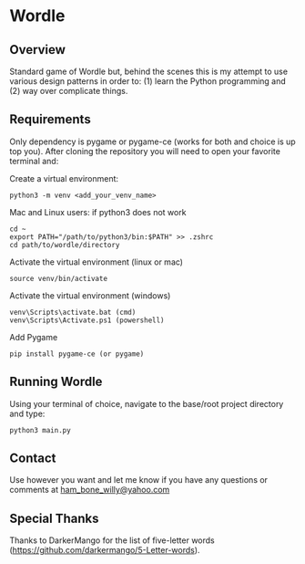 # Wordle

## Overview
Standard game of Wordle but, behind the scenes this is my attempt to use various 
design patterns in order to: (1) learn the Python programming and (2) way over 
complicate things.


## Requirements
Only dependency is pygame or pygame-ce (works for both and choice is up top you). After 
cloning the repository you will need to open your favorite terminal and:

Create a virtual environment:

    python3 -m venv <add_your_venv_name>

Mac and Linux users: if python3 does not work

    cd ~
    export PATH="/path/to/python3/bin:$PATH" >> .zshrc
    cd path/to/wordle/directory

Activate the virtual environment (linux or mac)

    source venv/bin/activate
    
Activate the virtual environment (windows)

    venv\Scripts\activate.bat (cmd)
    venv\Scripts\Activate.ps1 (powershell)
    
Add Pygame

    pip install pygame-ce (or pygame)


## Running Wordle
Using your terminal of choice, navigate to the base/root project directory and type:
    
    python3 main.py


## Contact
Use however you want and let me know if you have any questions or comments at 
ham_bone_willy@yahoo.com 


## Special Thanks
Thanks to DarkerMango for the list of five-letter words (https://github.com/darkermango/5-Letter-words).
